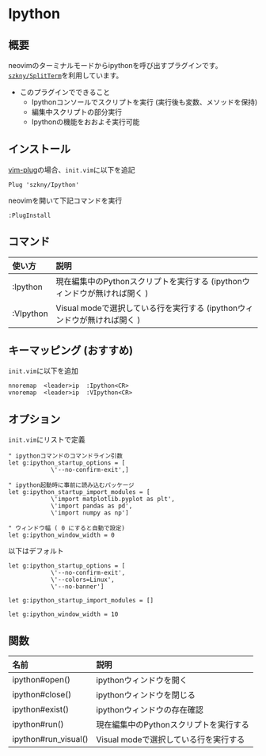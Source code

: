 # Ipython

## 概要

neovimのターミナルモードからipythonを呼び出すプラグインです。  
[`szkny/SplitTerm`](https://github.com/szkny/SplitTerm)を利用しています。

- このプラグインでできること
    - Ipythonコンソールでスクリプトを実行 (実行後も変数、メソッドを保持)
    - 編集中スクリプトの部分実行
    - Ipythonの機能をおおよそ実行可能

## インストール

[vim-plug](https://github.com/junegunn/vim-plug)の場合、`init.vim`に以下を追記  

```vim
Plug 'szkny/Ipython'
```

neovimを開いて下記コマンドを実行  
```vim
:PlugInstall
```

## コマンド

| 使い方    | 説明                                                                       |
|:----------|:---------------------------------------------------------------------------|
| :Ipython  | 現在編集中のPythonスクリプトを実行する  (ipythonウィンドウが無ければ開く ) |
| :VIpython | Visual modeで選択している行を実行する  (ipythonウィンドウが無ければ開く )  |


## キーマッピング (おすすめ)

`init.vim`に以下を追加  

```vimscript
nnoremap  <leader>ip  :Ipython<CR>
vnoremap  <leader>ip  :VIpython<CR>
```

## オプション

`init.vim`にリストで定義  

```vimscript
" ipythonコマンドのコマンドライン引数
let g:ipython_startup_options = [
            \'--no-confirm-exit',]

" ipython起動時に事前に読み込むパッケージ
let g:ipython_startup_import_modules = [
            \'import matplotlib.pyplot as plt',
            \'import pandas as pd',
            \'import numpy as np']

" ウィンドウ幅 ( 0 にすると自動で設定)
let g:ipython_window_width = 0
```

以下はデフォルト  

```vimscript
let g:ipython_startup_options = [
            \'--no-confirm-exit',
            \'--colors=Linux',
            \'--no-banner']

let g:ipython_startup_import_modules = []

let g:ipython_window_width = 10
```

## 関数

| 名前                 | 説明                                   |
|:---------------------|:---------------------------------------|
| ipython#open()       | ipythonウィンドウを開く                |
| ipython#close()      | ipythonウィンドウを閉じる              |
| ipython#exist()      | ipythonウィンドウの存在確認            |
| ipython#run()        | 現在編集中のPythonスクリプトを実行する |
| ipython#run_visual() | Visual modeで選択している行を実行する  |
